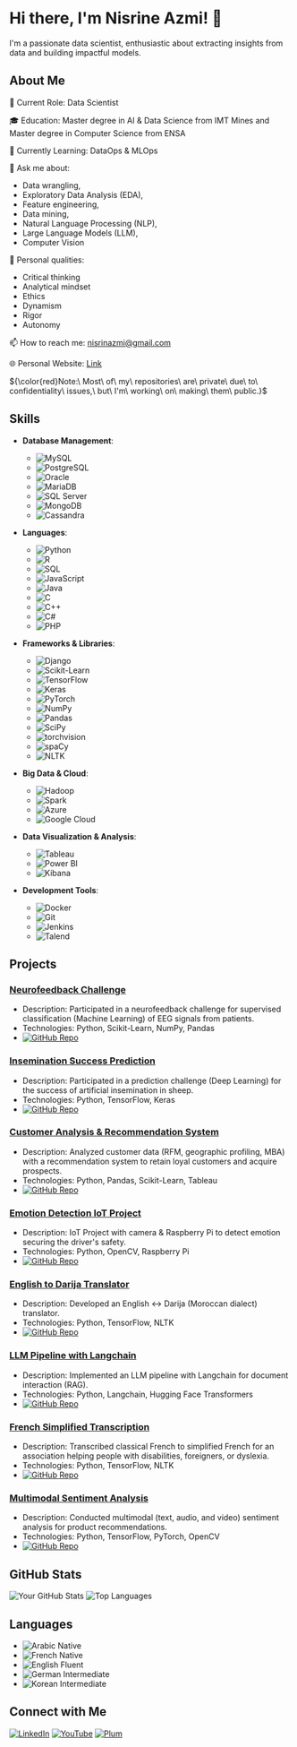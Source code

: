 # Hi there, I'm Nisrine Azmi! 👋

I'm a passionate data scientist, enthusiastic about extracting insights from data and building impactful models. 

## About Me

💼 Current Role: Data Scientist

🎓 Education: Master degree in AI & Data Science from IMT Mines and Master degree in Computer Science from ENSA

🌱 Currently Learning: DataOps & MLOps 

💬 Ask me about: 
  - Data wrangling,
  - Exploratory Data Analysis (EDA),
  - Feature engineering,
  - Data mining,
  - Natural Language Processing (NLP),
  - Large Language Models (LLM),
  - Computer Vision

🧠 Personal qualities: 
  - Critical thinking
  - Analytical mindset
  - Ethics
  - Dynamism
  - Rigor
  - Autonomy

📫 How to reach me: nisrinazmi@gmail.com

🌐 Personal Website: [Link](https://azminisrine.github.io/)

${\color{red}Note:\ Most\ of\ my\ repositories\ are\ private\ due\ to\ confidentiality\ issues,\ but\ I'm\ working\ on\ making\ them\ public.}$


## Skills

- **Database Management**:
  - ![MySQL](https://img.shields.io/badge/MySQL-4479A1?style=flat&logo=mysql&logoColor=white)
  - ![PostgreSQL](https://img.shields.io/badge/PostgreSQL-4169E1?style=flat&logo=postgresql&logoColor=white)
  - ![Oracle](https://img.shields.io/badge/Oracle-F80000?style=flat&logo=oracle&logoColor=white)
  - ![MariaDB](https://img.shields.io/badge/MariaDB-003545?style=flat&logo=mariadb&logoColor=white)
  - ![SQL Server](https://img.shields.io/badge/SQL%20Server-CC2927?style=flat&logo=microsoft-sql-server&logoColor=white)
  - ![MongoDB](https://img.shields.io/badge/MongoDB-47A248?style=flat&logo=mongodb&logoColor=white)
  - ![Cassandra](https://img.shields.io/badge/Cassandra-1287B1?style=flat&logo=apache-cassandra&logoColor=white)

- **Languages**: 
  - ![Python](https://img.shields.io/badge/Python-3776AB?style=flat&logo=python&logoColor=white)
  - ![R](https://img.shields.io/badge/R-276DC3?style=flat&logo=r&logoColor=white)
  - ![SQL](https://img.shields.io/badge/SQL-4479A1?style=flat&logo=postgresql&logoColor=white)
  - ![JavaScript](https://img.shields.io/badge/JavaScript-F7DF1E?style=flat&logo=javascript&logoColor=black)
  - ![Java](https://img.shields.io/badge/Java-007396?style=flat&logo=java&logoColor=white)
  - ![C](https://img.shields.io/badge/C-A8B9CC?style=flat&logo=c&logoColor=white)
  - ![C++](https://img.shields.io/badge/C++-00599C?style=flat&logo=c%2B%2B&logoColor=white)
  - ![C#](https://img.shields.io/badge/C%23-239120?style=flat&logo=c-sharp&logoColor=white)
  - ![PHP](https://img.shields.io/badge/PHP-777BB4?style=flat&logo=php&logoColor=white)

- **Frameworks & Libraries**: 
  - ![Django](https://img.shields.io/badge/Django-092E20?style=flat&logo=django&logoColor=white)
  - ![Scikit-Learn](https://img.shields.io/badge/Scikit--Learn-F7931E?style=flat&logo=scikit-learn&logoColor=black)
  - ![TensorFlow](https://img.shields.io/badge/TensorFlow-FF6F00?style=flat&logo=tensorflow&logoColor=white)
  - ![Keras](https://img.shields.io/badge/Keras-D00000?style=flat&logo=keras&logoColor=white)
  - ![PyTorch](https://img.shields.io/badge/PyTorch-EE4C2C?style=flat&logo=pytorch&logoColor=white)
  - ![NumPy](https://img.shields.io/badge/NumPy-013243?style=flat&logo=numpy&logoColor=white)
  - ![Pandas](https://img.shields.io/badge/Pandas-150458?style=flat&logo=pandas&logoColor=white)
  - ![SciPy](https://img.shields.io/badge/SciPy-8CAAE6?style=flat&logo=scipy&logoColor=white)
  - ![torchvision](https://img.shields.io/badge/torchvision-EE4C2C?style=flat&logo=PyTorch&logoColor=white)
  - ![spaCy](https://img.shields.io/badge/spaCy-09A3D5?style=flat&logo=spacy&logoColor=white)
  - ![NLTK](https://img.shields.io/badge/NLTK-1F77B4?style=flat&logo=python&logoColor=white)
 
- **Big Data & Cloud**:
  - ![Hadoop](https://img.shields.io/badge/Hadoop-66CCFF?style=flat&logo=apache-hadoop&logoColor=black)
  - ![Spark](https://img.shields.io/badge/Spark-E25A1C?style=flat&logo=apache-spark&logoColor=white)
  - ![Azure](https://img.shields.io/badge/Azure-0078D4?style=flat&logo=microsoft-azure&logoColor=white)
  - ![Google Cloud](https://img.shields.io/badge/Google%20Cloud-4285F4?style=flat&logo=google-cloud&logoColor=white)

- **Data Visualization & Analysis**:
  - ![Tableau](https://img.shields.io/badge/Tableau-E97627?style=flat&logo=tableau&logoColor=white)
  - ![Power BI](https://img.shields.io/badge/Power%20BI-F2C811?style=flat&logo=power-bi&logoColor=black)
  - ![Kibana](https://img.shields.io/badge/Kibana-005571?style=flat&logo=kibana&logoColor=white)

- **Development Tools**:
  - ![Docker](https://img.shields.io/badge/Docker-2496ED?style=flat&logo=docker&logoColor=white)
  - ![Git](https://img.shields.io/badge/Git-F05032?style=flat&logo=git&logoColor=white)
  - ![Jenkins](https://img.shields.io/badge/Jenkins-D24939?style=flat&logo=jenkins&logoColor=white)
  - ![Talend](https://img.shields.io/badge/Talend-FF6D70?style=flat&logo=talend&logoColor=white)

## Projects

### [Neurofeedback Challenge](https://github.com/yourusername/neurofeedback-challenge)
- Description: Participated in a neurofeedback challenge for supervised classification (Machine Learning) of EEG signals from patients.
- Technologies: Python, Scikit-Learn, NumPy, Pandas
- [![GitHub Repo](https://img.shields.io/badge/Repository-Open-brightgreen)](https://github.com/yourusername/neurofeedback-challenge)

### [Insemination Success Prediction](https://github.com/yourusername/insemination-prediction)
- Description: Participated in a prediction challenge (Deep Learning) for the success of artificial insemination in sheep.
- Technologies: Python, TensorFlow, Keras
- [![GitHub Repo](https://img.shields.io/badge/Repository-Open-brightgreen)](https://github.com/yourusername/insemination-prediction)

### [Customer Analysis & Recommendation System](https://github.com/yourusername/customer-analysis)
- Description: Analyzed customer data (RFM, geographic profiling, MBA) with a recommendation system to retain loyal customers and acquire prospects.
- Technologies: Python, Pandas, Scikit-Learn, Tableau
- [![GitHub Repo](https://img.shields.io/badge/Repository-Open-brightgreen)](https://github.com/yourusername/customer-analysis)

### [Emotion Detection IoT Project](https://github.com/yourusername/emotion-detection-iot)
- Description: IoT Project with camera & Raspberry Pi to detect emotion securing the driver's safety.
- Technologies: Python, OpenCV, Raspberry Pi
- [![GitHub Repo](https://img.shields.io/badge/Repository-Open-brightgreen)](https://github.com/yourusername/emotion-detection-iot)

### [English to Darija Translator](https://github.com/yourusername/english-darija-translator)
- Description: Developed an English <-> Darija (Moroccan dialect) translator.
- Technologies: Python, TensorFlow, NLTK
- [![GitHub Repo](https://img.shields.io/badge/Repository-Open-brightgreen)](https://github.com/yourusername/english-darija-translator)

### [LLM Pipeline with Langchain](https://github.com/yourusername/llm-pipeline-langchain)
- Description: Implemented an LLM pipeline with Langchain for document interaction (RAG).
- Technologies: Python, Langchain, Hugging Face Transformers
- [![GitHub Repo](https://img.shields.io/badge/Repository-Open-brightgreen)](https://github.com/yourusername/llm-pipeline-langchain)

### [French Simplified Transcription](https://github.com/yourusername/french-simplified-transcription)
- Description: Transcribed classical French to simplified French for an association helping people with disabilities, foreigners, or dyslexia.
- Technologies: Python, TensorFlow, NLTK
- [![GitHub Repo](https://img.shields.io/badge/Repository-Open-brightgreen)](https://github.com/yourusername/french-simplified-transcription)

### [Multimodal Sentiment Analysis](https://github.com/yourusername/multimodal-sentiment-analysis)
- Description: Conducted multimodal (text, audio, and video) sentiment analysis for product recommendations.
- Technologies: Python, TensorFlow, PyTorch, OpenCV
- [![GitHub Repo](https://img.shields.io/badge/Repository-Open-brightgreen)](https://github.com/yourusername/multimodal-sentiment-analysis)


## GitHub Stats

![Your GitHub Stats](https://github-readme-stats.vercel.app/api?username=AzmiNisrine&show_icons=true&theme=radical)
![Top Languages](https://github-readme-stats.vercel.app/api/top-langs/?username=AzmiNisrine&layout=compact&theme=radical)


## Languages
- ![Arabic](https://img.shields.io/badge/Arabic-B0E0E6?style=flat&logoColor=black) Native
- ![French](https://img.shields.io/badge/French-B0E0E6?style=flat&logoColor=black) Native
- ![English](https://img.shields.io/badge/English-1DA1F2?style=flat&logoColor=black) Fluent
- ![German](https://img.shields.io/badge/German-1DA1F2?style=flat&logoColor=black) Intermediate
- ![Korean](https://img.shields.io/badge/Korean-1DA1F2?style=flat&logoColor=black) Intermediate

## Connect with Me

[![LinkedIn](https://img.shields.io/badge/LinkedIn-0077B5?style=flat&logo=linkedin&logoColor=white)](https://linkedin.com/in/nisrine-azmi/)
[![YouTube](https://img.shields.io/badge/YouTube-FF0000?style=flat&logo=youtube&logoColor=white)](https://www.youtube.com/@nisrineazmi)
[![Plum](https://img.shields.io/badge/Plum-5E0088?style=flat&logo=plum&logoColor=white)](https://plum.io/yourprofile)

